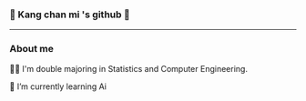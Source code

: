 ### 🐢 Kang chan mi 's github 🐢
-----
### About me 
👩‍🎓 I'm double majoring in Statistics and Computer Engineering.

🌱 I’m currently learning Ai

<!--
**kCMI113/kCMI113** is a ✨ _special_ ✨ repository because its `README.md` (this file) appears on your GitHub profile.

Here are some ideas to get you started:

- 🔭 I’m currently working on ...

- 👯 I’m looking to collaborate on ...
- 🤔 I’m looking for help with ...
- 💬 Ask me about ...
- 📫 How to reach me: ...
- 😄 Pronouns: ...
- ⚡ Fun fact: ...
-->

